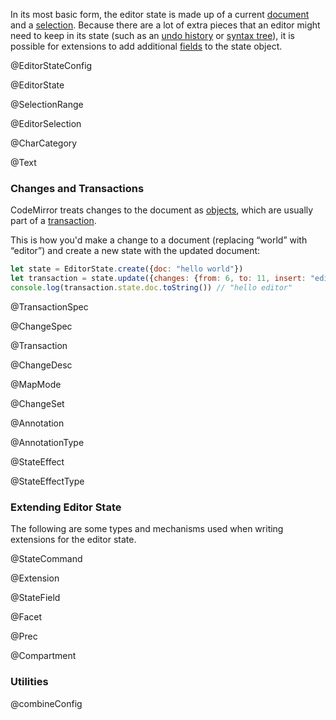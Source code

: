 In its most basic form, the editor state is made up of a current <a
href="#state.EditorState.doc">document</a> and a <a
href="#state.EditorState.selection">selection</a>. Because there are a
lot of extra pieces that an editor might need to keep in its state
(such as an [undo history](#history) or [syntax
tree](#language.syntaxTree)), it is possible for extensions to add
additional [fields](#state.StateField) to the state object.

@EditorStateConfig

@EditorState

@SelectionRange

@EditorSelection

@CharCategory

@Text

### Changes and Transactions

CodeMirror treats changes to the document as
[objects](#state.ChangeSet), which are usually part of a
[transaction](#state.Transaction).

This is how you'd make a change to a document (replacing “world” with
“editor”) and create a new state with the updated document:

```javascript
let state = EditorState.create({doc: "hello world"})
let transaction = state.update({changes: {from: 6, to: 11, insert: "editor"}})
console.log(transaction.state.doc.toString()) // "hello editor"
```

@TransactionSpec

@ChangeSpec

@Transaction

@ChangeDesc

@MapMode

@ChangeSet

@Annotation

@AnnotationType

@StateEffect

@StateEffectType

### Extending Editor State

The following are some types and mechanisms used when writing
extensions for the editor state.

@StateCommand

@Extension

@StateField

@Facet

@Prec

@Compartment

### Utilities

@combineConfig
